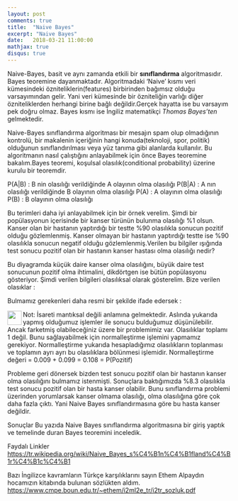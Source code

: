 ```yaml
---
layout: post
comments: true
title:  "Naive Bayes"
excerpt: "Naive Bayes"
date:   2018-03-21 11:00:00
mathjax: true
disqus: true
---
```


Naive-Bayes, basit ve aynı zamanda etkili bir **sınıflandırma** algoritmasıdır. Bayes teoremine dayanmaktadır. Algoritmadaki ‘Naive’ kısmı veri kümesindeki özniteliklerin(features) birbirinden bağımsız olduğu varsayımından gelir. Yani veri kümesinde bir özniteliğin varlığı diğer özniteliklerden herhangi birine bağlı değildir.Gerçek hayatta ise bu varsayım pek doğru olmaz. Bayes kısmı ise İngiliz matematikçi *Thomas Bayes’ten* gelmektedir.

Naive-Bayes sınıflandırma algoritması bir mesajın spam olup olmadığının kontrolü, bir makalenin içeriğinin hangi konuda(teknoloji, spor, politik) olduğunun sınıflandırılması veya yüz tanıma gibi alanlarda kullanılır. Bu algoritmanın nasıl çalıştığını anlayabilmek için önce Bayes teoremine bakalım.Bayes teoremi, koşulsal olasılık(conditional probability) üzerine kurulu bir teoremdir.

P(A|B) : B nin olasılığı verildiğinde A olayının olma olasılığı
P(B|A) : A nın olasılığı verildiğinde B olayının olma olasılığı
P(A) : A olayının olma olasılığı
P(B) : B olayının olma olasılığı

Bu terimleri daha iyi anlayabilmek için bir örnek verelim. Şimdi bir popülasyonun içerisinde bir kanser türünün bulunma olasılığı %1 olsun. Kanser olan bir hastanın yaptırdığı bir testte %90 olasılıkla sonucun pozitif olduğu gözlemlenmiş. Kanser olmayan bir hastanın yaptırdığı testte ise %90 olasılıkla sonucun negatif olduğu gözlemlenmiş.Verilen bu bilgiler ışığında test sonucu pozitif olan bir hastanın kanser hastası olma olasılığı nedir?


Bu diyagramda küçük daire kanser olma olasılığını, büyük daire test sonucunun pozitif olma ihtimalini, dikdörtgen ise bütün popülasyonu gösteriyor. Şimdi verilen bilgileri olasılıksal olarak gösterelim.
Bize verilen olasıklar :

Bulmamız gerekenleri daha resmi bir şekilde ifade edersek  :


Not: <img src="images/neg_sign.png" align=left width="32px" height="32px"> İsareti  mantıksal değili anlamına gelmektedir.
Aslında yukarıda yapmış olduğumuz işlemler ile sonucu bulduğumuz düşünülebilir. Ancak farketmiş olabileceğiniz üzere bir problemimiz var. Olasılıklar toplamı 1 değil. Bunu sağlayabilmek için normalleştirme işlemini yapmamız gerekiyor. Normalleştirme yukarıda hesapladığımız olasılıkların toplanması ve toplamın ayrı ayrı bu olasılıklara bölünmesi işlemidir.
Normalleştirme değeri = 0.009 + 0.099 = 0.108 = P(Pozitif)


Probleme geri dönersek bizden test sonucu pozitif olan bir hastanın kanser olma olasılığını bulmamız istenmişti. Sonuçlara 
baktığımızda %8.3 olasılıkla test sonucu pozitif olan bir hasta kanser olabilir. Bunu sınıflandırma problemi üzerinden yorumlarsak kanser olmama olasılığı, olma olasılığına göre çok daha fazla çıktı. Yani Naive Bayes sınıflandırmasına göre bu hasta kanser değildir.

Sonuçlar
Bu yazıda Naive Bayes sınıflandırma algoritmasına bir giriş yaptık ve temelinde duran Bayes teoremini inceledik.

Faydalı Linkler
https://tr.wikipedia.org/wiki/Naive_Bayes_s%C4%B1n%C4%B1fland%C4%B1r%C4%B1c%C4%B1

Bazı İngilizce kavramların Türkçe karşılıklarını sayın Ethem Alpaydın hocamızın kitabında bulunan sözlükten aldım.
https://www.cmpe.boun.edu.tr/~ethem/i2ml2e_tr/i2tr_sozluk.pdf

